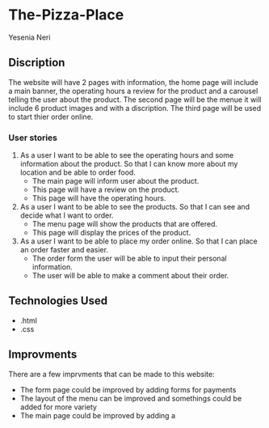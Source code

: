 # The-Pizza-Place

Yesenia Neri

## Discription
The website will have 2 pages with information, the home page will include a main banner, the operating hours a review for the product and a carousel telling the user about the product. The second page will be the menue it will include 6 product images and with a discription. The third page will be used to start thier order online.

### User stories

1. As a user I want to be able to see the operating hours and some information about the product. So that I can know more about my location and be able to order food. 
    - The main page will inform user about the product.
    - This page will have a review on the product.
    - This page will have the operating hours.
2. As a user I want to be able to see the products. So that I can see and decide what I want to order. 
    - The menu page will show the products that are offered.
    - This page will display the prices of the product.
3. As a user I want to be able to place my order online. So that I can place an order faster and easier. 
    - The order form the user will be able to input their personal information.
    - The user will be able to make a comment about their order.

## Technologies Used
- .html
- .css
 
## Improvments 
 There are a few imprvments that can be made to this website:
 - The form page could be improved by adding forms for payments
 - The layout of the menu can be improved and somethings could be added for more variety
 - The main page could be improved by adding a 